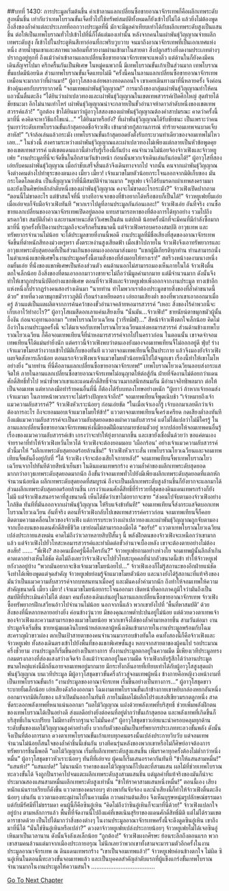 ##บทที่ 1430: การประมูลเริ่มต้นขึ้น
ค่าเข้าลานแลกเปลี่ยนซื้อขายอาณาจักรเทพก็คือผลึกเทพระดับสูงหมื่นชิ้น เท่ากับว่าเทพโบราณขั้นเจ็ดทั่วไปใช้ทรัพย์สมบัติทั้งหมดก็ยังเข้าไปไม่ได้
แล้วยิ่งไม่ต้องพูดถึงสิ่งของล้ำค่าแต่ละประเภทที่ออกวางประมูลที่นี่ มักจะมีมูลค่าเทียบเท่าได้กับผลึกเทพระดับสูงเป็นแสนชิ้น ต่อให้เป็นเทพโบราณทั่วไปเข้าไปที่นี่ก็ได้แต่มองเท่านั้น
หลังจากคนในเผ่าพันธุ์วิญญาณจ่ายผลึกเทพระดับสูง ก็เข้าไปในประตูหินสีเทาอ่อนที่กะพริบวูบวาบ จนมาถึงอาณาจักรเทพที่เป็นเอกเทศแห่งหนึ่ง
สายน้ำขุนเขาและสภาพแวดล้อมที่สวยงามผ่านเข้ามาในสายตา สิ่งปลูกสร้างที่งดงามประเภทต่างๆ ปรากฏอยู่ทุกที่
ถึงแม้ว่าค่าเข้าลานแลกเปลี่ยนซื้อขายอาณาจักรเทพจะแพงลิ่ว แต่ด้านในก็ยังคงมีคนเดินสัญจรไปมา ครึกครื้นกันเป็นพิเศษ
ในหมู่คนพวกนี้ มีเทพโบราณขั้นเก้าเป็นส่วนมาก เทพโบราณขั้นแปดมีน้อยนิด ส่วนเทพโบราณขั้นเจ็ดแทบไม่มี
“ครั้งนี้คนในลานแลกเปลี่ยนซื้อขายอาณาจักรเทพเหมือนจะมากกว่าที่ผ่านมา!”
ผู้อาวุโสสองเอ่ยพลางทอดถอนใจ
เขาเคยเดินทางมาที่นี่หลายครั้ง จึงค่อนข้างคุ้นเคยกับบรรยากาศนี้
“จอมเทพเผ่าพันธุ์วิญญาณ!”
การมาถึงของกลุ่มเผ่าพันธุ์วิญญาณทำให้คนแถวนั้นตื่นตะลึง
“ได้ยินว่าเผ่าเปลวทองและเผ่าพันธุ์วิญญาณในเขตเทพสวรรค์เปิดศึกใหญ่ สุดท้ายได้ชัยชนะมา อีกไม่นานเท่าไหร่ เผ่าพันธุ์วิญญาณน่าจะกลายเป็นขั้วอำนาจห้าดาวลำดับหนึ่งของเขตเทพสวรรค์แล้ว!”
“ถูกต้อง ข้าได้ยินมาว่าผู้อาวุโสสองของเผ่าพันธุ์วิญญาณต้องคำสาปมรณะ คาดว่าครั้งนี้มาที่นี่ คงคิดจะหาวิธีแก้ไขแน่...”
“ได้ยินมาหรือยัง? ที่เผ่าพันธุ์วิญญาณได้รับชัยชนะ เป็นเพราะว่าคนรุ่นเยาว์ระดับเทพโบราณขั้นเก้าสุดยอดชื่อจ้าวเฟิง เข้ามาช่วยกู้สถานการณ์ ทำร้ายจอมเทพจนบาดเจ็บสาหัส!”
“เจ้าล้อเล่นแล้วกระมัง เทพโบราณขั้นเก้าสุดยอดยังตั้งรับกระบวนท่าเดียวของจอมเทพไม่ไหวเลย...”
ในช่วงนี้ สงครามระหว่างเผ่าพันธุ์วิญญาณและเผ่าเปลวทองไม่เพียงแต่กลายเป็นหัวข้อพูดคุยของเขตเทพสวรรค์ แต่เขตแดนแถวนี้ต่างรับรู้เรื่องนี้กันบ้าง
คนจำนวนไม่น้อยจ้องจ้าวเฟิงและจ้าวหยูเฟย
“งานประมูลที่นี่จะจัดขึ้นในอีกสามวันข้างหน้า ก่อนนั้นพวกเจ้าเดินเล่นกันก่อนได้!”
ผู้อาวุโสที่สองเอ่ยกับคนเผ่าพันธุ์วิญญาณ
เมื่อกำชับเสร็จสิ้นแล้วจึงเดินทางจากไป
จากนั้น คนจากเผ่าพันธุ์วิญญาณจึงต่างคนต่างไปทำธุระของตนเอง
เมี้ยว เมี้ยว!
เจ้าแมวขโมยตัวน้อยกระโจนออกจากมิติเก็บของ มันกระโดดโลดเต้น เป็นสัญญาณว่าที่นี่มีสมบัติจำนวนมาก
“หยูเฟย เจ้าได้รับมรดกเผ่าเทพสงครามมา และยังเป็นศิษย์หลักลำดับหนึ่งของเผ่าพันธุ์วิญญาณ คงจะไม่ขาดอะไรกระมัง?”
จ้าวเฟิงเปิดปากถาม
“ตอนนี้ไม่ขาดอะไร แต่ข้าสนใจที่นี่ บางทีอาจเจอของที่ข้าอยากได้หรือชอบก็เป็นได้!”
จ้าวหยูเฟยยิ้มเอ่ย เมื่อเอ่ยจบก็จับมือจ้าวเฟิงทันที
“พวกเราไปดูที่ลานประมูลกันก่อนเถอะ!”
จ้าวเฟิงเอ่ย
อันที่จริง งานซื้อขายแลกเปลี่ยนของอาณาจักรเทพเปิดอยู่ตลอด แทบสามารถหาของที่ต้องการได้ทุกอย่าง รวมไปถึงมรดกวิชา สมบัติล้ำค่า และยานพาหนะสัตว์วิเศษเป็นต้น
แต่ปกติ น้อยครั้งนักที่จะมีคนที่มีกำลังซื้อมากมาที่นี่
ทุกครั้งที่เปิดงานประมูลถึงจะครึกครื้นขนาดนี้
แต่จ้าวเฟิงครอบครองสมบัติ อาวุธเทพ และทรัพยากรจำนวนไม่น้อย จะได้ประมูลขายที่งานนี้พอดี
งานประมูลที่มีชื่อเสียงที่สุดของอาณาจักรเทพ จัดขึ้นที่ตำหนักสีทองม่วงหรูหรา ตั้งตระหง่านสูงเสียดฟ้า
เมื่อเข้าไปภายใน จ้าวเฟิงจึงเอาทรัพยากรและอาวุธเทพระดับสุดยอดที่เป็นส่วนเกินของตนเองออกมาส่งมอบ
“แขกผู้มีเกียรติทุกท่าน ท่านสามารถนั่งในตำแหน่งแขกพิเศษในงานประมูลครั้งนี้ตามสิ่งของที่ส่งมอบให้ทางเรา!”
สตรีวงหน้างดงามนางหนึ่งอมยิ้มเอ่ย
ที่นั่งของแขกพิเศษเป็นห้องส่วนตัว คนด้านนอกไม่สามารถมองเห็นภายในได้
จ้าวเฟิงตื่นตกใจเล็กน้อย ถึงสิ่งของที่ตนเอาออกมาวางขายจะไม่ถือว่ามีมูลค่ามากมาย แต่มีจำนวนมาก ดังนั้นจึงทำให้เขาถูกปรนนิบัติอย่างแขกพิเศษ
ตอนที่จ้าวเฟิงและจ้าวหยูเฟยเพิ่งออกจากงานประมูล
ทางเข้าอีกแห่งหนึ่งก็ปรากฏร่างคนสองร่างเดินมา
“นายท่าน ทำไมพวกเราต้องประมูลขายสิ่งของที่ล้ำค่าขนาดนี้ด้วย”
ชายที่ดวงตาขมุกขมัวราวภูติผี เรือนร่างเหยียดตรง เอ่ยถามเสียงต่ำ
ของที่พวกเขาเอาออกมาเมื่อครู่ ล้วนแต่เป็นผลผลิตจากการค้นคว้าของขั้วอำนาจคล้ายหอมารสวรรค์
“เหอะ สิ่งของไร้ค่าพวกนี้จะเก็บเอาไว้ทำอะไร?”
ผู้อาวุโสผมสีดอกเลาแค่นเสียงเย็น
“นั่นมัน...จ้าวเฟิง!”
ชายนัยน์ตาขมุกขมัวผู้นั้นอึ้งงัน ก่อนจะอุทานออกมา
“เทพโบราณโยวเฉวียน (วารีทมิฬ)...”
สีหน้าจ้าวเฟิงตกใจเล็กน้อย
คิดไม่ถึงว่าในงานประมูลครั้งนี้ จะได้มาเจอกับเทพโบราณโยวเฉวียนแห่งหอมารสวรรค์
ส่วนด้านข้างเทพโบราณโยวเฉวียน ก็คือจอมเทพเทียนจี้ที่นำหอมารสวรรค์จากไปในคราวก่อน
ในตอนนั้น เขาจดจำจอมเทพเทียนจี้ได้แม่นยำยิ่งนัก แต่คราวนี้จ้าวเฟิงพบว่าตนเองยังมองจอมเทพเทียนจี้ไม่ออกอยู่ดี
ฟุ่บ!
ร่างเจ้าแมวขโมยสว่างวาบเข้าไปมิติเก็บของทันที
แววตาจอมเทพเทียนจี้เป็นประกาย แล้วจึงมองยังจ้าวเฟิง เผยจิตสังหารเล็กน้อย
ตอนแรกจ้าวเฟิงพาเจ้าแมวขโมยตัวน้อยหนีไปใต้จมูกเขา เรื่องนี้ทำให้เขาโมโหอย่างยิ่ง
“นายท่าน ที่นี่คือลานแลกเปลี่ยนซื้อขายอาณาจักรเทพ!”
เทพโบราณโยวเฉวียนลอบส่งกระแสจิตให้
ภายในลานแลกเปลี่ยนซื้อขายอาณาจักรเทพไม่อนุญาตให้ต่อสู้กัน ฝ่ายที่จัดงานไม่ด้อยกว่าแดนศักดิ์สิทธิ์ทั่วไป หนำซ้ำพวกเขาและแดนศักดิ์สิทธิ์จำนวนมากสนิทสนมกัน มีอำนาจอิทธิพลมาก
ต่อให้เป็นจอมเทพ แต่หากลงมือทำร้ายคนอื่นที่นี่ ก็ต้องได้รับบทลงโทษอย่างหนัก
“ผู้เยาว์ ถ้าหากเจ้ายอมส่งเจ้าแมวมา ในภายหน้าพวกเราจะไม่สร้างปัญหาเจ้าอีก!”
จอมเทพเทียนจี้พูดเนิบช้า
“เจ้าหมายถึงเจ้าแมวความลับสวรรค์?”
จ้าวเฟิงหัวเราะน้อยๆ ก่อนเอ่ยขัด
“ในเมื่อเจ้าเองก็รู้ เจ้าบอกมาเลยดีกว่าเจ้าต้องการอะไร ถึงจะยอมมอบเจ้าแมวขโมยให้ข้า!”
แววตาจอมเทพเทียนจี้เคร่งเครียด กดเสียงต่ำลงทันที
ถึงแม้แมวความลับสวรรค์จะเป็นความลับสุดยอดของเผ่าความลับสวรรค์ แต่ไม่ได้แปลว่าไม่มีใครรู้
ในลานแลกเปลี่ยนซื้อขายอาณาจักรเทพแห่งนี้มียอดฝีมือมากมายซ่อนตัวอยู่ หากปล่อยให้จอมเทพคนอื่นรู้เรื่องของแมวความลับสวรรค์เข้า เกรงว่าจะทำให้ยุ่งยากมากขึ้น
และเขายังเชื่อมั่นด้วยว่า ขอแค่ตนเองจ่ายราคาที่ทำให้จ้าวเฟิงหวั่นไหวได้ จ้าวเฟิงจะต้องยอมมอบ ‘เผือกร้อน’ อย่างเจ้าแมวความลับสวรรค์ตัวนี้มาให้
“ผลึกเทพระดับสุดยอดร้อยล้านชิ้น!”
จ้าวเฟิงหัวเราะลั่น
เทพโบราณโยวเฉวียนและจอมเทพเทียนจี้พลันอึ้งอยู่กับที่
“ได้ จ้าวเฟิง เจ้าจะต้องเสียใจภายหลัง!”
จอมเทพเทียนจี้พาเทพโบราณโยวเฉวียนจากไปทันทีด้วยสีหน้าเย็นชา
ในดินแดนเทพรกร้าง ความล้ำค่าของผลึกเทพระดับสุดยอดมากกว่าอาวุธเทพระดับสุดยอดมากนัก
ถึงขั้นว่าจอมเทพทั่วไปยังมีเพียงผลึกเทพระดับสุดยอดที่แตกหักจำนวนน้อยนิด
ผลึกเทพระดับสุดยอดที่สมบูรณ์ ถึงจะเป็นผลึกเทพระดับสูงล้านชิ้นก็ยังยากจะแลกมาได้
ส่วนผลึกเทพระดับสุดยอดร้อยล้านชิ้น เกรงว่าแดนศักดิ์สิทธิ์ที่ร่ำรวยที่สุดของดินแดนเทพรกร้างก็ยังไม่มี
แต่จ้าวเฟิงเสนอราคาที่สูงขนาดนี้ เห็นได้ชัดว่าเขาไม่อยากจะขาย
“ส่งคนไปจับตามองจ้าวเฟิงอย่างใกล้ชิด ทันทีที่มันออกจากเผ่าพันธุ์วิญญาณ ให้รีบแจ้งข้าทันที!”
จอมเทพเทียนจี้ส่งกระแสจิตบอกเทพโบราณโยวเฉวียน
อันที่จริง ตอนที่จ้าวเฟิงกลับไปเขตเทพสวรรค์คราวก่อน จอมเทพเทียนจี้ก็คอยติดตามความเคลื่อนไหวของจ้าวเฟิง
แต่การรบระหว่างเผ่าเปลวทองและเผ่าพันธุ์วิญญาณถูกจับตามองจากเบื้องบนของแดนศักดิ์สิทธิ์ชีวิต เขาย่อมไม่สามารถลงมือได้
“ขอรับ!”
แววตาเทพโบราณโยวเฉวียนเปล่งประกายแสงหม่น
คาดไม่ถึงว่าเวลาหลายสิบปีสั้นๆ นี้ พลังฝึกตนของจ้าวเฟิงจะเหนือกว่าเขามากแล้ว
แต่จ้าวเฟิงไปยั่วโทสะหอมารสวรรค์และทำผิดต่อขั้วอำนาจเบื้องหลัง เขาจะต้องตายอย่างไม่ต้องสงสัย!
......
“พี่เฟิง? สองคนเมื่อครู่นี้คือใครกัน?”
จ้าวหยูเฟยถามอย่างห่วงใย
จอมเทพผู้นั้นลึกล้ำเกินคาดเดาอย่างเห็นได้ชัด คิดไม่ถึงเลยว่าจ้าวเฟิงจะไปยั่วโทสะบุคคลที่น่ากลัวขนาดนี้เข้า ทำให้จ้าวหยูเฟยกังวลอยู่บ้าง
“พวกมันอยากจะชิงเจ้าแมวขโมยน้อยไป...”
จ้าวเฟิงเองก็ไม่รู้สถานะของอีกฝ่ายแน่ชัด จึงทำได้เพียงพูดแต่จุดสำคัญ
จ้าวหยูเฟยย่อมรู้จักแมวขโมยตัวน้อย และนางยังได้รู้สถานะที่แท้จริงของมันว่าเป็นแมวความลับสวรรค์จากบทสนทนาเมื่อครู่
และมันคงล้ำค่ามากนัก ถึงทำให้จอมเทพให้ความสำคัญขนาดนี้
เมี้ยว เมี้ยว!
เจ้าแมวขโมยน้อยกระโจนออกมา เชิดหน้ายืดอกภาคภูมิใจว่ามันถึงเป็นสมบัติที่ประเมินค่าไม่ได้
ต่อมา คนทั้งสองเดินเล่นอยู่ในลานแลกเปลี่ยนซื้อขายอาณาจักรเทพ จ้าวเฟิงซื้อทรัพยากรฝึกเสวียนอ้าวไปจำนวนไม่น้อย
นอกจากนี้แล้ว พวกเขายังไปที่ ‘พื้นที่หาสมบัติ’ ด้วย
สิ่งของที่นี่หลากหลายอย่างยิ่ง ค่อนข้างวุ่นวาย มีของคุณภาพต่ำปะปนอยู่ไม่น้อย
แต่ด้วยดวงตาเทพเจ้าของจ้าวเฟิงและความสามารถของแมวขโมยน้อย พวกเขาจึงได้ของล้ำค่ามาหลายชิ้น
สามวันต่อมา งานประมูลจึงเริ่มขึ้น
ชายหนุ่มผมเงินใบหน้าหล่อเหลาผู้หนึ่งเดินเข้ามาภายในงานประมูลพร้อมกับโฉมสะคราญผิวขาวผ่อง ตกเป็นเป้าสายตาของคนจำนวนมากรอบข้างทันใด
คนทั้งสองนี้ก็คือจ้าวเฟิงและจ้าวหยูเฟย
ทั้งสองเดินตรงเข้าไปยังพื้นที่ของแขกพิเศษชั้นสูง หลบจากสายตาของผู้คนไป
รอประมาณครึ่งชั่วยาม งานประมูลก็เริ่มขึ้นอย่างเป็นทางการ
ทั้งงานประมูลตกอยู่ในความมืด มีเพียงเวทีประมูลทรงกลมตรงกลางที่ส่องแสงสว่างเจิดจ้า
ถึงแม้ว่าจะตกอยู่ในความมืด จ้าวเฟิงกลับรู้สึกได้ว่าลานประมูลขนาดใหญ่แห่งนี้มีกลิ่นอายจอมเทพอยู่มากมาย มีกระทั่งกลิ่นอายที่เทียบเท่าได้กับผู้อาวุโสสูงสุดเผ่าพันธุ์วิญญาณ
บนเวทีประมูล มีผู้อาวุโสชุดขาวขั้นครึ่งก้าวสู่จอมเทพผู้หนึ่ง ข้างกายคือหญิงวงหน้างามที่เป็นเทพโบราณขั้นเก้า
“งานประมูลของอาณาจักรเทพ เริ่มขึ้นอย่างเป็นทางการ...”
ผู้อาวุโสชุดขาวระบายยิ้มเล็กน้อย เอ่ยเสียงดังก้องออกมา
โฉมงามเทพโบราณขั้นเก้าข้างกายเขาหยิบกล่องหยกอันหนึ่งออกมาจากมิติเก็บของ แล้วเปิดมันออกในทันที
ภายในมีผลไม้ผลึกโปร่งแสงสีเขียวมรกตลูกหนึ่ง สาดซัดระลอกพลังเทพที่หนาแน่นออกมา
“ผลไม้วิญญาณ แฝงด้วยพลังเทพที่บริสุทธิ์ ช่วยเพิ่มพลังฝึกตนของเทพโบราณได้เป็นอย่างดี ส่งผลดีอย่างยิ่งต่อคนที่อยู่ต่ำกว่าขั้นเก้าสุดยอด และพลังเทพที่เกิดขึ้นก็บริสุทธิ์เกินจะเปรียบ ไม่มีทางที่รากฐานจะไม่มั่นคง!”
ผู้อาวุโสชุดขาวเอ่ยแนะนำครอบคลุมทุกด้าน
ระดับขั้นของผลไม้วิญญาณสูงค่าอย่างยิ่ง บวกกับตัวของมันเป็นทรัพยากรประเภททะลวงขั้นพลัง ดังนั้นจึงเป็นที่ต้องการมาก
ดวงตาเทพโบราณขั้นเก้าแทบทุกคนตรงนั้นเปล่งประกายวิบวับ
แต่จอมเทพจำนวนไม่น้อยก็สนใจของล้ำค่าชิ้นนี้เช่นกัน บางทีคนรุ่นหลังของพวกเขาหรือไม่ก็ศิษย์อาจต้องการทรัพยากรชิ้นนี้พอดี
“ผลไม้วิญญาณ เริ่มที่ผลึกเทพระดับสูงแสนชิ้น เพิ่มราคาทุกครั้งต้องไม่ต่ำกว่าหนึ่งหมื่น”
ผู้อาวุโสชุดขาวหัวเราะน้อยๆ
ทันทีที่เอ่ยจบ ผู้คนก็เริ่มเสนอราคากันทันที
“ข้าให้แสนสามหมื่น!”
“แสนห้า!”
“แสนแปด!”
ไม่นานนัก ราคาของผลไม้วิญญาณก็ไปแตะที่สามแสน
ผลไม้ที่ช่วยเทพโบราณทะลวงขั้นได้ จึงถูกปั่นราคาไปจนแตะผลึกเทพระดับสูงสามแสนชิ้น
แต่มูลค่าที่แท้จริงของมันก็น่าจะประมาณสองแสนสามหมื่นผลึกเทพระดับสูงเท่านั้น
“ข้าให้ราคาสามแสนหนึ่งหมื่น!”
ตอนนี้เอง เสียงหนักแน่นราบเรียบก็ดังขึ้น
แววตาของคนรอบๆ ต่างพากันจับจ้อง
และน้ำเสียงนี้ก็ทำให้จ้าวเฟิงตื่นตะลึงน้อยๆ เช่นกัน
แววตามองทะลุผ่านไปในความมืด กวาดผ่านต้นเสียง จึงเห็นบุรุษหนุ่มรูปลักษณ์ธรรมดา แต่กับมีรัศมีที่ไม่ธรรมดา
คนผู้นี้ก็คือซินอู๋เหิน
“คิดไม่ถึงว่าซินอู๋เหินก็จะมาที่นี่ด้วย!”
จ้าวเฟิงแปลกใจอยู่บ้าง
ตามหลักการแล้ว พื้นที่ที่จัดงานนี้ไปถึงแค่ที่เขตเนินสุริยาของแดนศักดิ์สิทธิ์มิติ แต่ไม่ได้รวมเขตดาราชาดด้วย
เป็นไปได้มากว่าสิ่งของต่างๆ ในงานประมูลอาณาจักรเทพครั้งนี้จะดึงดูดซินอู๋เหิน เขาถึงมาที่นี่ได้
“นั่นใช่ซินอู๋เหินหรือเปล่า?”
ดวงตาจ้าวหยูเฟยเปล่งประกายน้อยๆ
จ้าวหยูเฟยไม่ได้เจอซินอู๋เหินมาเป็นเวลานาน ดังนั้นจึงลังเลเล็กน้อย
“ถูกต้อง!”
จ้าวเฟิงผงกศีรษะ
ย้อนระลึกถึงตอนแรก พวกเขาสามคนล้วนแต่มาจากเมืองประกายอรุณ
ไม่นึกเลยว่าพวกเขาทั้งสามจะมารวมตัวอีกครั้งในงานประมูลอาณาจักรเทพ ณ ดินแดนเทพรกร้าง
“เขาเป็นจอมเทพแล้ว!”
จ้าวหยูเฟยค่อนข้างตกใจ
ไม่ผิด ซินอู๋เหินในตอนนี้ทะลวงขั้นจอมเทพแล้ว และเป็นบุคคลสำคัญลำดับแรกที่ผู้แข็งแกร่งขั้นเทพโบราณจำนวนมากในงานประมูลให้ความสนใจ
.....................................


[Go To Next Chapter]( ./287.md)